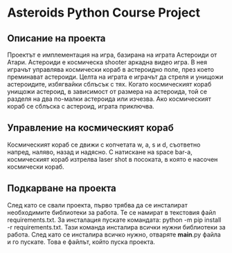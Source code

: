 # Asteroids Python Course Project


## Описание на проекта
Проектът е имплементация на игра, базирана на играта Астероиди от
Атари. Астероиди е космическа shooter аркадна видео игра. В нея
играчът управлява космически кораб в астероидно поле, през което
преминават астероиди. Целта на играта е играчът да стреля и унищожи
астероидите, избягвайки сблъсък с тях. Когато космическият кораб
унищожи астероид, в зависимост от размера на астероида, той се
разделя на два по-малки астероида или изчезва. Ако космическият
кораб се сблъска с астероид, играта приключва.

## Управление на космическият кораб
Космическият кораб се движи с копчетата w, a, s и d, съответно
напред, наляво, назад и надясно. С натискане на space bar-а,
космическият кораб изтрелва laser shot в посоката, в която е
насочен космически кораб.

## Подкарване на проекта
След като се свали проекта, първо трябва да се инсталират
необходимите библиотеки за работа. Те се намират в текстовия
файл requirements.txt. За инсталация пускате командата: python
-m pip install -r requirements.txt. Тази команда инсталира всички
нужни библиотеки за работа. След като се инсталира всичко нужно,
отваряте __main__.py файла и го пускате. Това е файлът, който пуска
проекта.